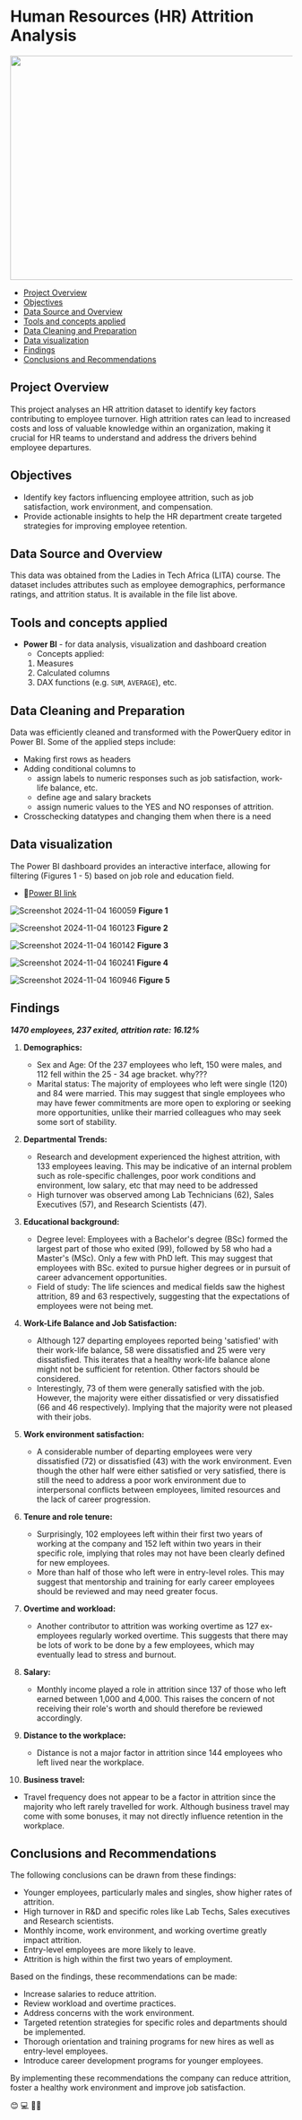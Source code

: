 # Human Resources (HR) Attrition Analysis
<p align="center">

<img src="https://github.com/user-attachments/assets/6c163380-696d-4b70-a55e-e3429c70b4e6" width="800" height="400">

- [Project Overview](#project-overview)
- [Objectives](#objectives)
- [Data Source and Overview](#data-source-and-overview)
- [Tools and concepts applied](#tools-and-concepts-applied)
- [Data Cleaning and Preparation](#data-cleaning-and-preparation)
- [Data visualization](#data-visualization)
- [Findings](#findings)
- [Conclusions and Recommendations](#conclusions-and-recommendations)

## Project Overview 
This project analyses an HR attrition dataset to identify key factors contributing to employee turnover. High attrition rates can lead to increased costs and loss of valuable knowledge within an organization, making it crucial for HR teams to understand and address the drivers behind employee departures.


## Objectives
- Identify key factors influencing employee attrition, such as job satisfaction, work environment, and compensation.
- Provide actionable insights to help the HR department create targeted strategies for improving employee retention.


## Data Source and Overview
This data was obtained from the Ladies in Tech Africa (LITA) course. The dataset includes attributes such as employee demographics, performance ratings, and attrition status. It is available in the file list above.


## Tools and concepts applied
- **Power BI** - for data analysis, visualization and dashboard creation
	- Concepts applied:
   	 1. Measures
   	 2. Calculated columns
   	 3. DAX functions (e.g. `SUM`, `AVERAGE`), etc.
   	    

## Data Cleaning and Preparation
Data was efficiently cleaned and transformed with the PowerQuery editor in Power BI. Some of the applied steps include:
- Making first rows as headers
- Adding conditional columns to
   - assign labels to numeric responses such as job satisfaction, work-life balance, etc.
   - define age and salary brackets
   - assign numeric values to the YES and NO responses of attrition.
- Crosschecking datatypes and changing them when there is a need


## Data visualization
The Power BI dashboard provides an interactive interface, allowing for filtering (Figures 1 - 5) based on job role and education field.

- 🔗[Power BI link](https://app.powerbi.com/links/fRqM2Pc3UJ?ctid=3f227dba-f3f4-4544-b314-c6efd30e0d00&pbi_source=linkShare&bookmarkGuid=4fc449eb-c7d0-42a1-b57f-c70f72ea32be)

  
![Screenshot 2024-11-04 160059](https://github.com/user-attachments/assets/f6ed2cc0-58f4-4780-9255-b1b19ee18dca)
**Figure 1**

![Screenshot 2024-11-04 160123](https://github.com/user-attachments/assets/ed867c8e-b627-41e8-b59f-07403bc7d71d)
**Figure 2**

![Screenshot 2024-11-04 160142](https://github.com/user-attachments/assets/aed06b9e-d211-4c65-9367-529d76ba61af)
**Figure 3**

![Screenshot 2024-11-04 160241](https://github.com/user-attachments/assets/5280a0aa-5a87-439d-bbc1-b1ffb3c825d4)
**Figure 4**

![Screenshot 2024-11-04 160946](https://github.com/user-attachments/assets/b8a20914-a814-4917-9fbb-3066c31c56a9)
**Figure 5**


## Findings
_**1470 employees, 237 exited, attrition rate: 16.12%**_

1. **Demographics:**
   - Sex and Age: Of the 237 employees who left, 150 were males, and 112 fell within the 25 - 34 age bracket. why???
   - Marital status: The majority of employees who left were single (120) and 84 were married. This may suggest that single employees who may have fewer commitments are more open to exploring or seeking more opportunities, unlike their married colleagues who may seek some sort of stability.


2. **Departmental Trends:**
   - Research and development experienced the highest attrition, with 133 employees leaving. This may be indicative of an internal problem such as role-specific challenges, poor work conditions and environment, low salary, etc that may need to be addressed
   - High turnover was observed among Lab Technicians (62), Sales Executives (57), and Research Scientists (47).

3. **Educational background:**
   - Degree level: Employees with a Bachelor's degree (BSc) formed the largest part of those who exited (99), followed by 58 who had a Master's (MSc). Only a few with PhD left. This may suggest that employees with BSc. exited to pursue higher degrees or in pursuit of career advancement opportunities.
   - Field of study: The life sciences and medical fields saw the highest attrition, 89 and 63 respectively, suggesting that the expectations of employees were not being met.

4. **Work-Life Balance and Job Satisfaction:**
   - Although 127 departing employees reported being 'satisfied' with their work-life balance,  58 were dissatisfied and 25 were very dissatisfied. This iterates that a healthy work-life balance alone might not be sufficient for retention. Other factors should be considered.
   - Interestingly, 73 of them were generally satisfied with the job. However, the majority were either dissatisfied or very dissatisfied (66 and 46 respectively). Implying that the majority were not pleased with their jobs.

5. **Work environment satisfaction:**
   - A considerable number of departing employees were very dissatisfied (72) or dissatisfied (43) with the work environment. Even though the other half were either satisfied or very satisfied, there is still the need  to address a poor work environment due to interpersonal conflicts between employees, limited resources and the lack of career progression. 

6. **Tenure and role tenure:**
   - Surprisingly, 102 employees left within their first two years of working at the company and 152 left within two years in their specific role, implying that roles may not have been clearly defined for new employees.
   - More than half of those who left were in entry-level roles. This may suggest that mentorship and training for early career employees should be reviewed and may need greater focus. 

7. **Overtime and workload:**
   - Another contributor to attrition was working overtime as 127 ex-employees regularly worked overtime. This suggests that there may be lots of work to be done by a few employees, which may eventually lead to stress and burnout.

8. **Salary:** 
   - Monthly income played a role in attrition since 137 of those who left earned between 1,000 and 4,000. This raises the concern of not receiving their role's worth and should therefore be reviewed accordingly.

9. **Distance to the workplace:**
   - Distance is not a major factor in attrition since 144 employees who left lived near the workplace.

10. **Business travel:** 
   - Travel frequency does not appear to be a factor in attrition since the majority who left rarely travelled for work. Although business travel may come with some bonuses, it may not directly influence retention in the workplace.



## Conclusions and Recommendations
The following conclusions can be drawn from these findings:
- Younger employees, particularly males and singles, show higher rates of attrition.
- High turnover in R&D and specific roles like Lab Techs, Sales executives and Research scientists.
- Monthly income, work environment, and working overtime greatly impact attrition.
- Entry-level employees are more likely to leave.
- Attrition is high within the first two years of employment.
  
Based on the findings, these recommendations can be made:
- Increase salaries to reduce attrition.
- Review workload and overtime practices.
- Address concerns with the work environment.
- Targeted retention strategies for specific roles and departments should be implemented.
- Thorough orientation and training programs for new hires as well as entry-level employees.
- Introduce career development programs for younger employees.

By implementing these recommendations the company can reduce attrition, foster a healthy work environment and improve job satisfaction.

😊
💻
👩‍💼
